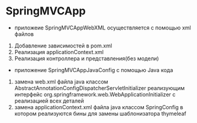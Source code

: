 # SpringMVCApp
- приложеие SpringMVCAppWebXML осуществляется с помощью xml файлов
1. Добавление зависимостей в pom.xml
2. Реализация applicationContext.xml 
3. Реализация контроллера и представления(без модели)
- приложение SpringMVCAppJavaConfig с помощью Java кода
1. замена web.xml файла java классом AbstractAnnotationConfigDispatcherServletInitializer реализующим интерфейс org.springframework.web.WebApplicationInitializer с реализацией всех деталей
2. замена applicationContext.xml файла java классом SpringConfig в котором реализуются бины для замены шаблонизатора thymeleaf
